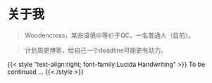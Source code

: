 # 关于我


>Woodencross，某些语境中等价于QC，一名普通人（目前）。

>计划周更博客，给自己一个deadline可能更有动力。

{{< style "text-align:right; font-family:Lucida Handwriting" >}}
To be continued ...
{{< /style >}}

